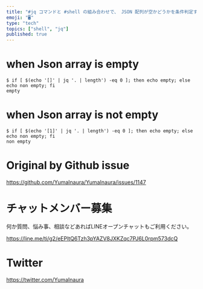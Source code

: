 ```yaml
---
title: "#jq コマンドと #shell の組み合わせで、 JSON 配列が空かどうかを条件判定する例"
emoji: "🖥"
type: "tech"
topics: ["shell", "jq"]
published: true
---
```


# when Json array  is empty

```
$ if [ $(echo '[]' | jq '. | length') -eq 0 ]; then echo empty; else echo non empty; fi
empty
```
# when Json array  is not empty

```
$ if [ $(echo '[1]' | jq '. | length') -eq 0 ]; then echo empty; else echo non empty; fi
non empty
```


# Original by Github issue

https://github.com/YumaInaura/YumaInaura/issues/1147








<!-- Update From Qiita API -->

# チャットメンバー募集


何か質問、悩み事、相談などあればLINEオープンチャットもご利用ください。

https://line.me/ti/g2/eEPltQ6Tzh3pYAZV8JXKZqc7PJ6L0rpm573dcQ





# Twitter


https://twitter.com/YumaInaura


<!-- Update From Qiita API -->


